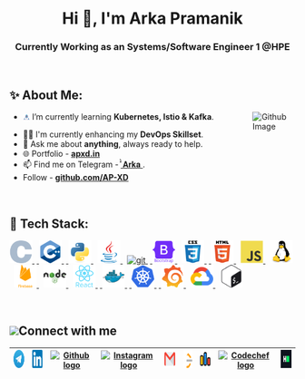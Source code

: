 <h1 align="center">Hi 👋, I'm Arka Pramanik</h1>
<h3 align="center">Currently Working as an Systems/Software Engineer 1 @HPE </h3>

<br/>

## ✨ About Me:

<img width="15%" align="right" alt="Github Image" src="https://media.giphy.com/media/iIGT8Y1rOYhBpdHh1C/giphy.gif" />

-  <img width="2.5%" alt="GIF" src="https://github.com/arka-pramanik-hpe/arka-pramanik-hpe/blob/main/Assets/Developer.gif"  />  I’m currently learning **Kubernetes, Istio & Kafka**. <br>
<!-- - 🔭 I am looking for help with ****. <br> -->
- 👨‍💻 I'm currently enhancing my **DevOps Skillset**.
- 💬 Ask me about **anything**, always ready to help.
- 🌐 Portfolio - **[apxd.in](https://apxd.in/)**
- 📫 Find me on Telegram - [̽̀ 𝐀𝐫𝐤𝐚 ](https://tx.me/AP_XD).
- Follow - **[github.com/AP-XD](https://github.com/AP-XD/)**

<br/>

## 🚀 Tech Stack:

<p align="left">  <a href="https://www.cprogramming.com/" target="_blank"> <img src="https://raw.githubusercontent.com/devicons/devicon/master/icons/c/c-original.svg" alt="c" width="40" height="40"/> </a> &nbsp<a href="https://www.w3schools.com/cpp/" target="_blank"> <img src="https://raw.githubusercontent.com/devicons/devicon/master/icons/cplusplus/cplusplus-original.svg" alt="cplusplus" width="40" height="40"/> </a>&nbsp<a href="https://www.python.org" target="_blank"> <img src="https://raw.githubusercontent.com/devicons/devicon/master/icons/python/python-original.svg" alt="python" width="40" height="40"/> </a> &nbsp <a href="https://www.java.com" target="_blank"> <img src="https://raw.githubusercontent.com/devicons/devicon/master/icons/java/java-original.svg" alt="java" width="40" height="40"/> </a>&nbsp <a href="https://git-scm.com/" target="_blank"> <img src="https://www.vectorlogo.zone/logos/git-scm/git-scm-icon.svg" alt="git" width="40" height="40"/> </a>&nbsp<a href="https://getbootstrap.com" target="_blank"> <img src="https://raw.githubusercontent.com/devicons/devicon/master/icons/bootstrap/bootstrap-plain-wordmark.svg" alt="bootstrap" width="40" height="40"/> </a>&nbsp <a href="https://www.w3schools.com/css/" target="_blank"> <img src="https://raw.githubusercontent.com/devicons/devicon/master/icons/css3/css3-original-wordmark.svg" alt="css3" width="40" height="40"/> </a> &nbsp<a href="https://www.w3.org/html/" target="_blank"> <img src="https://raw.githubusercontent.com/devicons/devicon/master/icons/html5/html5-original-wordmark.svg" alt="html5" width="40" height="40"/> </a>&nbsp <a href="https://developer.mozilla.org/en-US/docs/Web/JavaScript" target="_blank"> <img src="https://raw.githubusercontent.com/devicons/devicon/master/icons/javascript/javascript-original.svg" alt="javascript" width="40" height="40"/> </a>&nbsp <a href="https://www.linux.org/" target="_blank"> <img src="https://raw.githubusercontent.com/devicons/devicon/master/icons/linux/linux-original.svg" alt="linux" width="40" height="40"/> </a>&nbsp <a href="https://firebase.google.com/" target="_blank"> <img src="https://raw.githubusercontent.com/devicons/devicon/master/icons/firebase/firebase-plain-wordmark.svg" alt="firebase" width="40" height="40"/> </a>&nbsp <a href="https://nodejs.org" target="_blank"> <img src="https://raw.githubusercontent.com/devicons/devicon/master/icons/nodejs/nodejs-original-wordmark.svg" alt="nodejs" width="40" height="40"/> </a>&nbsp <a href="https://reactjs.org/" target="_blank"> <img src="https://raw.githubusercontent.com/devicons/devicon/master/icons/react/react-original-wordmark.svg" alt="react" width="40" height="40"/> </a> &nbsp<a href="https://www.docker.com/" target="_blank"> <img src="https://raw.githubusercontent.com/devicons/devicon/master/icons/docker/docker-original.svg" alt="docker" width="40" height="40"/> </a> &nbsp<a href="https://kubernetes.io/" target="_blank"> <img src="https://raw.githubusercontent.com/devicons/devicon/master/icons/kubernetes/kubernetes-plain.svg" alt="kubernetes" width="40" height="40"/> </a> &nbsp<a href="https://grafana.com/" target="_blank"> <img src="https://raw.githubusercontent.com/devicons/devicon/master/icons/grafana/grafana-original.svg" alt="grafana" width="40" height="40"/> </a>&nbsp <a href="https://cloud.google.com/" target="_blank"> <img src="https://github.com/arka-pramanik-hpe/arka-pramanik-hpe/blob/main/Assets/gcp.svg" alt="gcp" width="40" height="40"/> </a>&nbsp <a href="https://www.gnu.org/software/bash/" target="_blank"> <img src="https://github.com/arka-pramanik-hpe/arka-pramanik-hpe/blob/main/Assets/bash.svg" alt="bash" width="40" height="40"/> </a></p>
</br>
<!--
## 📈 Github Stats

<p>
<div align="center" width="50">
  
<br><img src="https://komarev.com/ghpvc/?username=AP-XD&style=flat-square" alt="AP-XD" />&nbsp;&nbsp;&nbsp;&nbsp;&nbsp;&nbsp;&nbsp;&nbsp;&nbsp;
[![Hits](https://hits.seeyoufarm.com/api/count/incr/badge.svg?url=https%3A%2F%2Fgithub.com%2FAP-XD&count_bg=%2379C83D&title_bg=%23555555&icon=mediafire.svg&icon_color=%23E7E7E7&title=HITS&edge_flat=false)](https://hits.seeyoufarm.com)

<!--[![Telegram Badge](https://img.shields.io/badge/Telegram-30302f?style=flat&logo=telegram)](https://t.me/AP_XD)-->
<!--
</div>
<div align="center">

![̽̀ 𝐀𝐫𝐤𝐚's Github stats](https://github-readme-stats.vercel.app/api?username=AP-XD&show_icons=true&count_private=true&theme=dark)
<!--![̽](https://github-readme-stats.vercel.app/api/top-langs?username=AP-XD&show_icons=true&locale=en&layout=compact&theme=dark)-->
<!--
</div>
<div align="center">

![̽̀ 𝐀𝐫𝐤𝐚](https://github-readme-streak-stats.herokuapp.com/?user=AP-XD&theme=dark)</div>
</br>
-->
## <img src="https://github.com/TheDudeThatCode/TheDudeThatCode/blob/master/Assets/Handshake.gif" height="32px">Connect with me

[<img src="https://github.com/arka-pramanik-hpe/arka-pramanik-hpe/blob/main/Assets/Telegram_logo.svg" alt="Telegram logo" height="32" target="_blank">](https://t.me/AP_XD) | [<img src="https://github.com/arka-pramanik-hpe/arka-pramanik-hpe/blob/main/Assets/Linkedin.svg" alt="LinkedIn logo" height="32" target="_blank">](https://www.linkedin.com/in/arka--pramanik/) | [<img src="https://github.githubassets.com/images/modules/logos_page/GitHub-Mark.png" alt="Github logo" width="34" target="_blank">](https://github.com/AP-XD) | [<img src="https://upload.wikimedia.org/wikipedia/commons/thumb/e/e7/Instagram_logo_2016.svg/768px-Instagram_logo_2016.svg.png" alt="Instagram logo" height="32" target="_blank">](https://www.instagram.com/p__arka/) | [<img src="https://github.com/arka-pramanik-hpe/arka-pramanik-hpe/blob/main/Assets/Gmail.svg" alt="Gmail logo" height="32" target="_blank">](mailto:arkamtg.pramanik@gmail.com) | [<img src="https://github.com/arka-pramanik-hpe/arka-pramanik-hpe/blob/main/Assets/leet-code.svg" alt="Leetcode logo" height="32" target="_blank">](https://www.leetcode.com/Arka_2910) | [<img src="https://github.com/arka-pramanik-hpe/arka-pramanik-hpe/blob/main/Assets/codeforces.svg" alt="Codeforces logo" height="32" target="_blank">](https://codeforces.com/profile/AP_XD) | [<img src="https://gitgud.io/uploads/-/system/group/avatar/12294/cc.png" alt="Codechef logo" height="32" target="_blank">](https://www.codechef.com/users/ap_2910) | [<img src="https://github.com/arka-pramanik-hpe/arka-pramanik-hpe/blob/main/Assets/HackerRank.svg" alt="Hackerrank logo" height="32" target="_blank">](https://www.hackerrank.com/Arka_2910)
|:---:|:---:|:---:|:---:|:---:|:---:|:---:|:---:|:---:|

<br/>
